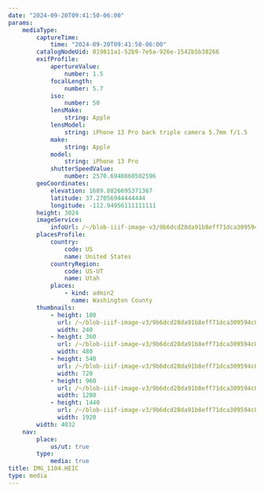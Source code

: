 ```yaml
---
date: "2024-09-20T09:41:50-06:00"
params:
    mediaType:
        captureTime:
            time: "2024-09-20T09:41:50-06:00"
        catalogNodeUid: 019811a1-52b9-7e5a-926e-1542b5b38266
        exifProfile:
            apertureValue:
                number: 1.5
            focalLength:
                number: 5.7
            iso:
                number: 50
            lensMake:
                string: Apple
            lensModel:
                string: iPhone 13 Pro back triple camera 5.7mm f/1.5
            make:
                string: Apple
            model:
                string: iPhone 13 Pro
            shutterSpeedValue:
                number: 2570.6940860502596
        geoCoordinates:
            elevation: 1689.8826695371367
            latitude: 37.27056944444444
            longitude: -112.94956111111111
        height: 3024
        imageService:
            infoUrl: /~/blob-iiif-image-v3/9b6dcd28da91b8eff71dca309594c8bd02c19893d68eece3541011197c88e649/info.json
        placesProfile:
            country:
                code: US
                name: United States
            countryRegion:
                code: US-UT
                name: Utah
            places:
                - kind: admin2
                  name: Washington County
        thumbnails:
            - height: 180
              url: /~/blob-iiif-image-v3/9b6dcd28da91b8eff71dca309594c8bd02c19893d68eece3541011197c88e649/full/240%2C180/0/default.jpg
              width: 240
            - height: 360
              url: /~/blob-iiif-image-v3/9b6dcd28da91b8eff71dca309594c8bd02c19893d68eece3541011197c88e649/full/480%2C360/0/default.jpg
              width: 480
            - height: 540
              url: /~/blob-iiif-image-v3/9b6dcd28da91b8eff71dca309594c8bd02c19893d68eece3541011197c88e649/full/720%2C540/0/default.jpg
              width: 720
            - height: 960
              url: /~/blob-iiif-image-v3/9b6dcd28da91b8eff71dca309594c8bd02c19893d68eece3541011197c88e649/full/1280%2C960/0/default.jpg
              width: 1280
            - height: 1440
              url: /~/blob-iiif-image-v3/9b6dcd28da91b8eff71dca309594c8bd02c19893d68eece3541011197c88e649/full/1920%2C1440/0/default.jpg
              width: 1920
        width: 4032
    nav:
        place:
            us/ut: true
        type:
            media: true
title: IMG_1104.HEIC
type: media
---
```

